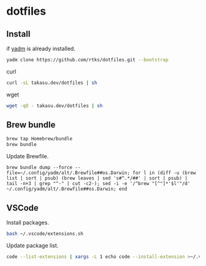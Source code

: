 # dotfiles

## Install

if [yadm](https://yadm.io/) is already installed.

```bash
yadm clone https://github.com/rtks/dotfiles.git --bootstrap
```

curl

```bash
curl -sL takasu.dev/dotfiles | sh
```

wget

```bash
wget -qO - takasu.dev/dotfiles | sh
```


## Brew bundle

```bash
brew tap Homebrew/bundle
brew bundle
```

Update Brewfile.

```
brew bundle dump --force --file=~/.config/yadm/alt/.Brewfile##os.Darwin; for l in (diff -u (brew list | sort | psub) (brew leaves | sed 's#^.*/##' | sort | psub) | tail -n+3 | grep "^-" | cut -c2-); sed -i -e '/^brew "[^"]*'$l'"/d' ~/.config/yadm/alt/.Brewfile##os.Darwin; end
```


## VSCode

Install packages.

```bash
bash ~/.vscode/extensions.sh
```

Update package list.

```bash
code --list-extensions | xargs -L 1 echo code --install-extension >~/.vscode/extensions.sh
```
